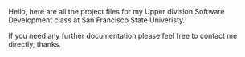 Hello, here are all the project files for my Upper division Software Development class at San Francisco State Univeristy.

If you need any further documentation please feel free to contact me directly, thanks. 
